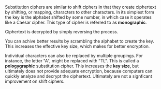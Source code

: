 Substitution ciphers are similar to shift ciphers in that they create ciphertext by shifting, or mapping, characters to other characters. In its simplest form the key is the alphabet shifted by some number, in which case it operates like a Caesar cipher. This type of cipher is referred to as **monographic**.

Ciphertext is decrypted by simply reversing the process.

You can achive better results by scrambling the alphabet to create the key. This increases the effective key size, which makes for better encryption.

Individual characters can also be replaced by multiple groupings. For instance, the letter "A", might be replaced with "TL". This is called a **pologygraphic** substitution cipher. This increases the **key size**, but ultimately does not provide adequate encryption, because computers can quickly analyze and decrypt the ciphertext. Ultimately are not a signficant improvement on shift ciphers. 